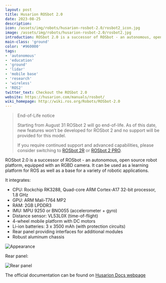 ```yaml
---
layout: post
title: Husarion ROSbot 2.0
date: 2023-08-25
description:
icon: /assets/img/robots/husarion-rosbot-2.0/rosbot2_icon.jpg
image: /assets/img/robots/husarion-rosbot-2.0/rosbot2.jpg
introduction: ROSbot 2.0 is a successor of ROSbot - an autonomous, open source robot platform, equipped with an RGBD camera. It can be used as a learning platform for ROS as well as a base for a variety of robotic applications.
main-class: 'ground'
color: '#960000'
tags:
- 'autonomous'
- 'education'
- 'ground'
- 'lidar'
- 'mobile base'
- 'research'
- 'wireless'
- 'ROS2'
twitter_text: Checkout the ROSbot 2.0
website: https://husarion.com/manuals/rosbot/
wiki_homepage: http://wiki.ros.org/Robots/ROSbot-2.0
---
```


> End-of-Life notice
>
> Starting from August 31 ROSbot 2 will go end-of-life. As of this date, new features won’t be developed for ROSbot 2 and no support will be provided for this model.
>
> If you require continued support and advanced capabilities, please consider switching to [ROSbot 2R](/husarion-rosbot-2r) or [ROSbot 2 PRO](/husarion-rosbot-2-pro).

ROSbot 2.0 is a successor of ROSbot - an autonomous, open source robot platform, equipped with an RGBD camera. It can be used as a learning platform for ROS as well as a base for a variety of robotic applications.

It integrates:

- CPU: Rockchip RK3288, Quad-core ARM Cortex-A17 32-bit processor, 1.8 GHz
- GPU: ARM Mali-T764 MP2
- RAM: 2GB LPDDR3
- IMU: MPU 9250 or BNO055 (accelerometer + gyro)
- Distance sensor: VL53L0X (time-of-flight)
- 4-wheel mobile platform with DC motors
- Li-ion batteries: 3 x 3500 mAh (with protection circuits)
- Rear panel providing interfaces for additional modules
- Robust aluminum chassis


![Appearance](/assets/img/robots/husarion-rosbot-2.0/rosbot2_appearance.jpg)

Rear panel:

![Rear panel](/assets/img/robots/husarion-rosbot-2.0/rosbot2_rear_panel.png)

The official documentation can be found on [Husarion Docs webpage](https://husarion.com/manuals/rosbot)
